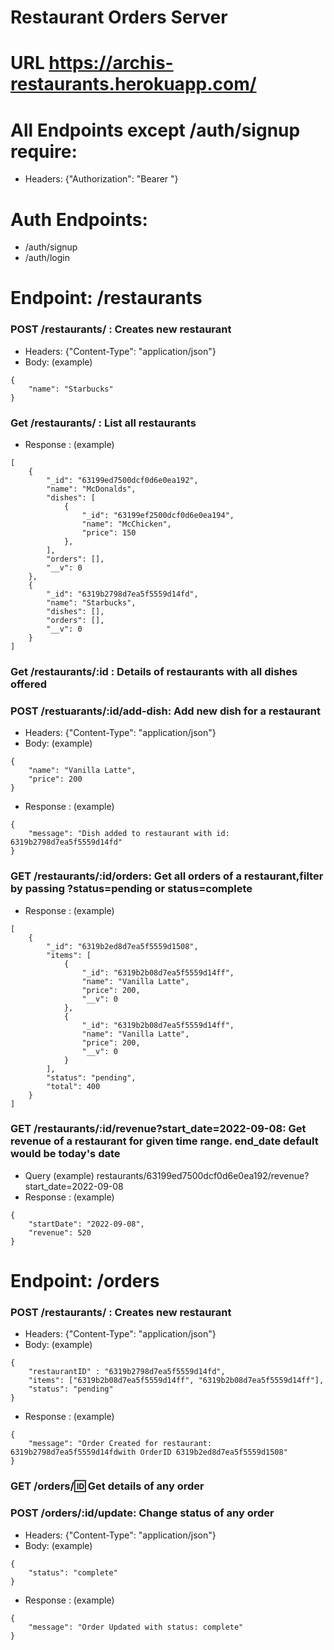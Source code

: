 # Restaurant Orders Server

# URL https://archis-restaurants.herokuapp.com/


# All Endpoints except /auth/signup require: 
- Headers: {"Authorization": "Bearer <TOKEN>"}
# Auth Endpoints: 
- /auth/signup
- /auth/login


# Endpoint: /restaurants

### POST /restaurants/ : Creates new restaurant
- Headers: {"Content-Type": "application/json"}
- Body: (example)
```
{
    "name": "Starbucks"
}
```

### Get /restaurants/ : List all restaurants
- Response : (example)
```
[
    {
        "_id": "63199ed7500dcf0d6e0ea192",
        "name": "McDonalds",
        "dishes": [
            {
                "_id": "63199ef2500dcf0d6e0ea194",
                "name": "McChicken",
                "price": 150
            },
        ],
        "orders": [],
        "__v": 0
    },
    {
        "_id": "6319b2798d7ea5f5559d14fd",
        "name": "Starbucks",
        "dishes": [],
        "orders": [],
        "__v": 0
    }
]
```

### Get /restaurants/:id : Details of restaurants with all dishes offered

### POST /restuarants/:id/add-dish: Add new dish for a restaurant
- Headers: {"Content-Type": "application/json"}
- Body: (example)
```
{
    "name": "Vanilla Latte",
    "price": 200
}
```
- Response : (example)
```
{
    "message": "Dish added to restaurant with id: 6319b2798d7ea5f5559d14fd"
}
```

### GET /restaurants/:id/orders: Get all orders of a restaurant,filter by passing ?status=pending or status=complete
- Response : (example)
```
[
    {
        "_id": "6319b2ed8d7ea5f5559d1508",
        "items": [
            {
                "_id": "6319b2b08d7ea5f5559d14ff",
                "name": "Vanilla Latte",
                "price": 200,
                "__v": 0
            },
            {
                "_id": "6319b2b08d7ea5f5559d14ff",
                "name": "Vanilla Latte",
                "price": 200,
                "__v": 0
            }
        ],
        "status": "pending",
        "total": 400
    }
]
```

### GET /restaurants/:id/revenue?start_date=2022-09-08: Get revenue of a restaurant for given time range. end_date default would be today's date
- Query (example) restaurants/63199ed7500dcf0d6e0ea192/revenue?start_date=2022-09-08
- Response : (example)
```
{
    "startDate": "2022-09-08",
    "revenue": 520
}
```


# Endpoint: /orders

### POST /restaurants/ : Creates new restaurant
- Headers: {"Content-Type": "application/json"}
- Body: (example)
```
{
    "restaurantID" : "6319b2798d7ea5f5559d14fd",
    "items": ["6319b2b08d7ea5f5559d14ff", "6319b2b08d7ea5f5559d14ff"],
    "status": "pending"
}
```
- Response : (example)
```
{
    "message": "Order Created for restaurant: 6319b2798d7ea5f5559d14fdwith OrderID 6319b2ed8d7ea5f5559d1508"
}
```

### GET /orders/:id: Get details of any order

### POST /orders/:id/update: Change status of any order
- Headers: {"Content-Type": "application/json"}
- Body: (example)
```
{
    "status": "complete"
}
```
- Response : (example)
```
{
    "message": "Order Updated with status: complete"
}
```
